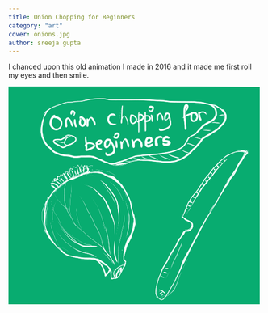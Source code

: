 ```yaml
---
title: Onion Chopping for Beginners
category: "art"
cover: onions.jpg
author: sreeja gupta
---
```


I chanced upon this old animation I made in 2016 and it made me first roll my eyes and then smile.

![GIF - Onion Chopping For Beginners](./onions.gif)
